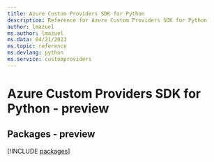 ```yaml
---
title: Azure Custom Providers SDK for Python
description: Reference for Azure Custom Providers SDK for Python
author: lmazuel
ms.author: lmazuel
ms.data: 04/21/2023
ms.topic: reference
ms.devlang: python
ms.service: customproviders
---
```

# Azure Custom Providers SDK for Python - preview
## Packages - preview
[!INCLUDE [packages](custom-providers-index.md)]